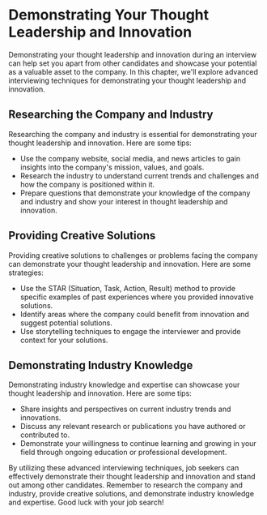 Demonstrating Your Thought Leadership and Innovation
==================================================================================================

Demonstrating your thought leadership and innovation during an interview can help set you apart from other candidates and showcase your potential as a valuable asset to the company. In this chapter, we'll explore advanced interviewing techniques for demonstrating your thought leadership and innovation.

Researching the Company and Industry
------------------------------------

Researching the company and industry is essential for demonstrating your thought leadership and innovation. Here are some tips:

* Use the company website, social media, and news articles to gain insights into the company's mission, values, and goals.
* Research the industry to understand current trends and challenges and how the company is positioned within it.
* Prepare questions that demonstrate your knowledge of the company and industry and show your interest in thought leadership and innovation.

Providing Creative Solutions
----------------------------

Providing creative solutions to challenges or problems facing the company can demonstrate your thought leadership and innovation. Here are some strategies:

* Use the STAR (Situation, Task, Action, Result) method to provide specific examples of past experiences where you provided innovative solutions.
* Identify areas where the company could benefit from innovation and suggest potential solutions.
* Use storytelling techniques to engage the interviewer and provide context for your solutions.

Demonstrating Industry Knowledge
--------------------------------

Demonstrating industry knowledge and expertise can showcase your thought leadership and innovation. Here are some tips:

* Share insights and perspectives on current industry trends and innovations.
* Discuss any relevant research or publications you have authored or contributed to.
* Demonstrate your willingness to continue learning and growing in your field through ongoing education or professional development.

By utilizing these advanced interviewing techniques, job seekers can effectively demonstrate their thought leadership and innovation and stand out among other candidates. Remember to research the company and industry, provide creative solutions, and demonstrate industry knowledge and expertise. Good luck with your job search!
